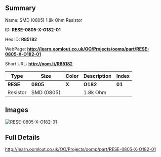 

## Summary
 
Name:  SMD (0805) 1.8k Ohm Resistor 

ID: __RESE-0805-X-O182-01__

Hex ID: __R85182__

WebPage: __http://learn.oomlout.co.uk/OO/Projects/oomp/part/RESE-0805-X-O182-01__

Short URL: __http://oom.lt/R85182__


| Type   | Size   | Color   | Description   | Index   |    
| ----- | ------   | ------   | -----   | ----   |    
| __RESE__   					| __0805__   					| __X__    						| __O182__    					| __01__ |    
| Resistor		| SMD (0805)	| 		| 1.8k Ohm	| 	|

## Images
![RESE-0805-X-O182-01](http://oomlout.com/oomp-gen/parts/RESE-0805-X-O182-01/RESE-0805-X-O182-01_420.jpg)

## Full Details

 http://learn.oomlout.co.uk/OO/Projects/oomp/part/RESE-0805-X-O182-01

